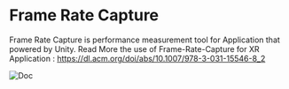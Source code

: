 # Frame Rate Capture

Frame Rate Capture is  performance measurement tool for Application that powered by Unity.
Read More the use of Frame-Rate-Capture for XR Application : https://dl.acm.org/doi/abs/10.1007/978-3-031-15546-8_2


![Doc](https://user-images.githubusercontent.com/36891062/204513830-5de930d8-aa34-4ff5-b876-d60f6d95f64f.png)
